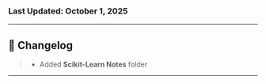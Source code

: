 ### Last Updated: October 1, 2025

---

## 📌 Changelog
> - Added **Scikit-Learn Notes** folder

---
